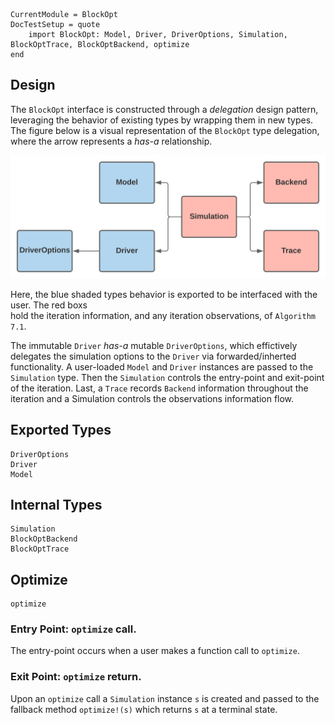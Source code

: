 ```@meta
CurrentModule = BlockOpt
DocTestSetup = quote
    import BlockOpt: Model, Driver, DriverOptions, Simulation, BlockOptTrace, BlockOptBackend, optimize
end
```

## Design

The `BlockOpt` interface is constructed through a _delegation_ design pattern,
leveraging the behavior of existing types by wrapping them in new types. The figure
below is a visual representation of the `BlockOpt` type delegation, where the arrow
represents a _has-a_ relationship. 
 
![](../assets/design.svg)

Here, the blue shaded types behavior is exported to be interfaced with the user. The red boxs  
hold the iteration information, and any iteration observations, of `Algorithm 7.1`.


The immutable `Driver` _has-a_ mutable `DriverOptions`, which effictively delegates the 
simulation options to the `Driver` via forwarded/inherted functionality. A user-loaded `Model`
and `Driver` instances are passed to the `Simulation` type. Then the `Simulation` controls the
entry-point and exit-point of the iteration. Last, a `Trace` records `Backend` information throughout
the iteration and a Simulation controls the observations information flow. 


## Exported Types
```@docs
DriverOptions
Driver
Model
```

## Internal Types
```@docs
Simulation
BlockOptBackend
BlockOptTrace
```

## Optimize 
```@docs
optimize
```

### Entry Point: `optimize` call.
The entry-point occurs when a user makes a function call to `optimize`.


### Exit Point: `optimize` return. 
Upon an `optimize` call a `Simulation` instance `s` is created and passed to
the fallback method `optimize!(s)` which returns `s` at a terminal state.



